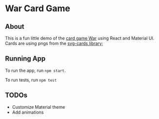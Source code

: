 # War Card Game

## About

This is a fun little demo of the [card game War](<https://en.wikipedia.org/wiki/War_(card_game)>) using React and Material UI. Cards are using pngs from the [svg-cards library](https://www.npmjs.com/package/svg-cards);

## Running App

To run the app, run `npm start`.

To run tests, run `npm test`

## TODOs

- Customize Material theme
- Add animations
